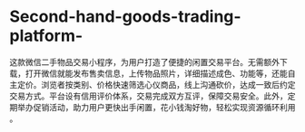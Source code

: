 # Second-hand-goods-trading-platform-
这款微信二手物品交易小程序，为用户打造了便捷的闲置交易平台。无需额外下载，打开微信就能发布售卖信息，上传物品照片，详细描述成色、功能等，还能自主定价。浏览者按类别、价格快速筛选心仪商品，线上沟通砍价，达成一致后约定交易方式。平台设有信用评价体系，交易完成双方互评，保障交易安全。此外，定期举办促销活动，助力用户更快出手闲置，花小钱淘好物，轻松实现资源循环利用 。
